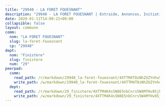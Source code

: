 ```yaml
---
title: "29940 - LA FORET FOUESNANT"
description: "29940 - LA FORET FOUESNANT | Entraide, Annonces, Initiatives"
date: 2020-01-11T14:09:21+09:00
collapsible: false
layout: commune
comm:
  nom: "LA FORET FOUESNANT"
  slug: la-foret-fouesnant
  cp: "29940"
dept:
  nom: "Finistère"
  slug: finistere
  num: "29"
peerpad:
  comm:
    read_path: /r/markdown/29940_la-foret-fouesnant/4XTTM4T8zNhZUZYnhuSWMW3wKdCbtYncY8YS8XoZCok21w8Uz
    write_path: /w/markdown/29940_la-foret-fouesnant/4XTTM4T8zNhZUZYnhuSWMW3wKdCbtYncY8YS8XoZCok21w8Uz-K3TgUXSi73GCUCoXGLQNVMivJhSKntdS1Z668Pxnni1rNGsUUyYi9ZUUA8Wv2Q7KXZaY6vCf1ji2cP2ZFCWTa6ADecfkKjhRpFGJhbpEh2UnZZySPHaKDCszBgcVtDmxyYw6euUW
  dept:
    read_path: /r/markdown/29_finistere/4XTTM4K4sSN8E5nbCnrs5W4MfHv8SjkZXZkMiZwJKZCUFreuC
    write_path: /w/markdown/29_finistere/4XTTM4K4sSN8E5nbCnrs5W4MfHv8SjkZXZkMiZwJKZCUFreuC-K3TgUmttHvLKDBu5vxQ3oPzTia91UxXiaB3vEFjsHJiDiJD9aQfr6ibvcPa75Eo3oX7ob78s9tVxCKrtPM9bLAmDziVCSFjEgZbp3rqL8Ji8Q5aZhxfTcqkGX75WxHS6TQxtiQQ6
---
```


